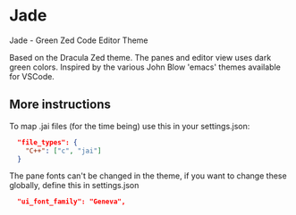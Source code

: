 # Jade

Jade - Green Zed Code Editor Theme

Based on the Dracula Zed theme. The panes and editor view uses dark green colors. Inspired by the various John Blow 'emacs' themes available for VSCode.

## More instructions

To map .jai files (for the time being) use this in your settings.json:

```json
  "file_types": {
    "C++": ["c", "jai"]
  }
```
The pane fonts can't be changed in the theme, if you want to change these globally, define this in settings.json

```json
  "ui_font_family": "Geneva",
```
